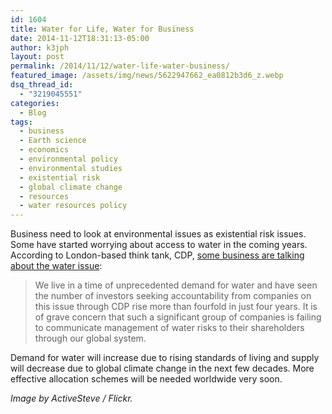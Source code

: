 ```yaml
---
id: 1604
title: Water for Life, Water for Business
date: 2014-11-12T18:31:13-05:00
author: k3jph
layout: post
permalink: /2014/11/12/water-life-water-business/
featured_image: /assets/img/news/5622947662_ea0812b3d6_z.webp
dsq_thread_id:
  - "3219045551"
categories:
  - Blog
tags:
  - business
  - Earth science
  - economics
  - environmental policy
  - environmental studies
  - existential risk
  - global climate change
  - resources
  - water resources policy
---
```


Business need to look at environmental issues as existential risk issues. Some have started worrying about access to water in the coming years. According to London-based think tank, CDP, [some business are talking about the water issue](https://www.cdp.net/en-US/News/CDP%20News%20Article%20Pages/Water-risk-threatens-business-growth-for-worlds-largest-companies.aspx):

> We live in a time of unprecedented demand for water and have seen the number of investors seeking accountability from companies on this issue through CDP rise more than fourfold in just four years. It is of grave concern that such a significant group of companies is failing to communicate management of water risks to their shareholders through our global system.

Demand for water will increase due to rising standards of living and supply will decrease due to global climate change in the next few decades.  More effective allocation schemes will be needed worldwide very soon.

_Image by ActiveSteve / Flickr._
